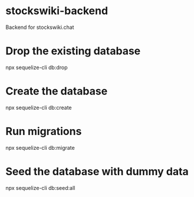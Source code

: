 # stockswiki-backend
Backend for stockswiki.chat

# Drop the existing database
npx sequelize-cli db:drop

# Create the database
npx sequelize-cli db:create

# Run migrations
npx sequelize-cli db:migrate

# Seed the database with dummy data
npx sequelize-cli db:seed:all
